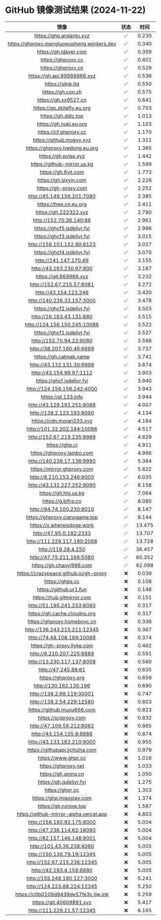 # GitHub 镜像测试结果 (2024-11-22)

|  镜像  |  状态  |  时间  |
| :----: | :----: | :----: |
| https://ghp.arslantu.xyz | ✅ | 0.230 |
| https://ghproxy.mengluowusheng.workers.dev | ✅ | 0.340 |
| https://gh.idayer.com | ✅ | 0.359 |
| https://ghproxy.cc | ✅ | 0.401 |
| https://ghproxy.cn | ✅ | 0.529 |
| https://gh.api.99988866.xyz | ✅ | 0.536 |
| https://slink.ltd | ✅ | 0.550 |
| https://gh.con.sh | ✅ | 0.575 |
| https://gh.xx9527.cn | ✅ | 0.641 |
| https://gp.zkitefly.eu.org | ✅ | 0.703 |
| https://gh.ddlc.top | ✅ | 1.013 |
| https://gh.noki.eu.org | ✅ | 1.103 |
| https://cf.ghproxy.cc | ✅ | 1.170 |
| https://github.moeyy.xyz | ✅ | 1.311 |
| https://ghproxy.lvedong.eu.org | ✅ | 1.365 |
| https://gh.pylas.xyz | ✅ | 1.442 |
| https://github-mirror.us.kg | ✅ | 1.599 |
| https://gh.6yit.com | ✅ | 1.773 |
| https://gh.sixyin.com | ✅ | 2.228 |
| https://gh-proxy.com | ✅ | 2.252 |
| http://45.149.156.201:7080 | ✅ | 2.385 |
| https://free.cn.eu.org | ✅ | 2.411 |
| https://gh.222322.xyz | ✅ | 2.780 |
| http://152.70.36.140:88 | ✅ | 2.961 |
| https://ghcf5.jsdelivr.fyi | ✅ | 2.996 |
| https://ghcf3.jsdelivr.fyi | ✅ | 3.015 |
| http://158.101.152.90:8123 | ✅ | 3.027 |
| https://ghcf4.jsdelivr.fyi | ✅ | 3.070 |
| http://141.147.170.49 | ✅ | 3.155 |
| http://43.163.230.97:800 | ✅ | 3.187 |
| https://git.669966.xyz | ✅ | 3.232 |
| http://152.67.215.57:8081 | ✅ | 3.272 |
| http://43.154.123.246 | ✅ | 3.420 |
| http://140.238.33.157:3000 | ✅ | 3.478 |
| https://ghcf2.jsdelivr.fyi | ✅ | 3.503 |
| http://16.163.43.131:880 | ✅ | 3.515 |
| http://124.156.150.245:10086 | ✅ | 3.522 |
| https://ghcf1.jsdelivr.fyi | ✅ | 3.527 |
| http://152.70.94.22:9080 | ✅ | 3.588 |
| http://38.207.160.46:6699 | ✅ | 3.737 |
| https://gh.catmak.name | ✅ | 3.741 |
| http://43.132.131.30:9999 | ✅ | 3.874 |
| http://43.154.99.97:1112 | ✅ | 3.903 |
| https://ghcf.jsdelivr.fyi | ✅ | 3.940 |
| http://124.156.158.242:4000 | ✅ | 3.943 |
| https://ql.133.info | ✅ | 3.944 |
| http://43.129.191.251:8088 | ✅ | 4.007 |
| http://138.2.123.193:8090 | ✅ | 4.134 |
| https://cdn.moran233.xyz | ✅ | 4.184 |
| http://101.32.202.184:10086 | ✅ | 4.517 |
| http://152.67.219.235:8989 | ✅ | 4.629 |
| https://ghp.ci | ✅ | 4.911 |
| https://ghproxy.lainbo.com | ✅ | 4.966 |
| http://140.238.17.136:9980 | ✅ | 5.364 |
| https://mirror.ghproxy.com | ✅ | 5.822 |
| http://8.210.153.246:9000 | ✅ | 6.035 |
| http://43.132.227.252:9090 | ✅ | 6.158 |
| https://gh.hlg.us.kg | ✅ | 7.064 |
| https://g.blfrp.cn | ✅ | 8.080 |
| http://94.74.100.230:9010 | ✅ | 8.147 |
| https://ghproxy.cianogame.top | ✅ | 9.144 |
| https://x.whereisdoge.work | ✅ | 13.475 |
| http://47.95.0.182:2333 | ✅ | 13.707 |
| http://111.229.117.180:2068 | ✅ | 13.728 |
| http://119.28.4.250 | ✅ | 36.457 |
| http://47.75.211.166:5080 | ✅ | 60.352 |
| https://gh.chaoyi996.com | ✅ | 62.098 |
| https://crazypeace.github.io/gh-proxy | ❌ | 0.039 |
| https://ghps.cc | ❌ | 0.108 |
| https://github.ur1.fun | ❌ | 0.148 |
| https://hub.gitmirror.com | ❌ | 0.151 |
| http://51.195.241.253:8080 | ❌ | 0.317 |
| https://gh.cache.cloudns.org | ❌ | 0.317 |
| https://ghproxy.homeboyc.cn | ❌ | 0.336 |
| http://136.243.215.211:12345 | ❌ | 0.367 |
| http://74.48.108.189:10088 | ❌ | 0.374 |
| https://gh-proxy.llyke.com | ❌ | 0.462 |
| http://8.210.207.225:8888 | ❌ | 0.551 |
| http://13.230.117.137:8008 | ❌ | 0.560 |
| http://47.245.88.61 | ❌ | 0.635 |
| https://ghproxy.org | ❌ | 0.659 |
| http://130.162.130.196 | ❌ | 0.690 |
| http://138.2.69.119:30001 | ❌ | 0.747 |
| http://138.2.54.229:12580 | ❌ | 0.803 |
| https://github.muou666.com | ❌ | 0.823 |
| https://sciproxy.com | ❌ | 0.832 |
| http://47.109.58.212:8082 | ❌ | 0.865 |
| http://43.154.105.8:8888 | ❌ | 0.874 |
| http://43.133.162.210:9000 | ❌ | 0.955 |
| https://githubapi.jjchizha.com | ❌ | 0.979 |
| https://www.ghpr.cc | ❌ | 1.016 |
| https://ghproxy.net | ❌ | 1.033 |
| https://gh.qninq.cn | ❌ | 1.050 |
| https://gh.jsdelivr.fyi | ❌ | 1.275 |
| https://ghpr.cc | ❌ | 1.303 |
| https://ghp.miaostay.com | ❌ | 1.374 |
| https://gh.nxnow.top | ❌ | 1.587 |
| https://github-mirror-alpha.vercel.app | ❌ | 4.803 |
| http://158.180.92.175:8000 | ❌ | 5.004 |
| http://47.236.114.62:18080 | ❌ | 5.004 |
| http://82.157.146.148:9001 | ❌ | 5.004 |
| http://101.43.36.238:4080 | ❌ | 5.005 |
| http://150.138.79.19:12345 | ❌ | 5.005 |
| http://152.67.215.236:12345 | ❌ | 5.005 |
| http://42.193.4.156:8880 | ❌ | 5.005 |
| http://155.248.180.127:3000 | ❌ | 5.241 |
| http://124.223.88.224:12345 | ❌ | 5.250 |
| https://c0b0109d9439de57fe3c.ljw.ink | ❌ | 5.259 |
| https://git.40609891.xyz | ❌ | 5.417 |
| http://111.229.21.57:12345 | ❌ | 6.165 |
